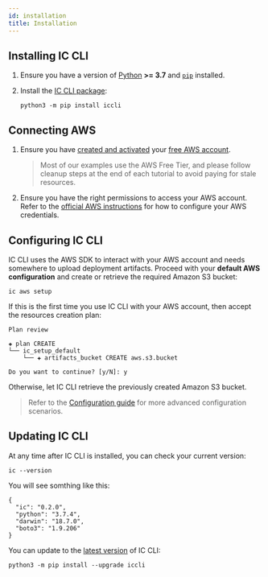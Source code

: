 ```yaml
---
id: installation
title: Installation
---
```


## Installing IC CLI

1. Ensure you have a version of [Python][python-download] **>=
   3.7** and [`pip`][pip-install] installed.

2. Install the [IC CLI package][iccli-pypi]:
   ```shell
   python3 -m pip install iccli
   ```

## Connecting AWS

1. Ensure you have [created and activated][aws-activate] your
   [free AWS account][aws-free].

   > Most of our examples use the AWS Free Tier, and please follow
   > cleanup steps at the end of each tutorial to avoid paying for stale
   > resources.

2. Ensure you have the right permissions to access your AWS account.
   Refer to the [official AWS instructions][aws-cli] for how to
   configure your AWS credentials.

## Configuring IC CLI

IC CLI uses the AWS SDK to interact with your AWS account and needs
somewhere to upload deployment artifacts. Proceed with your **default
AWS configuration** and create or retrieve the required Amazon S3
bucket:

```shell
ic aws setup
```

If this is the first time you use IC CLI with your AWS account, then
accept the resources creation plan:

```shell
Plan review

✚ plan CREATE
└── ic_setup_default
    └── ✚ artifacts_bucket CREATE aws.s3.bucket

Do you want to continue? [y/N]: y
```

Otherwise, let IC CLI retrieve the previously created Amazon S3
bucket.

> Refer to the [Configuration guide](guide-configuration.md) for more
> advanced configuration scenarios.

## Updating IC CLI

At any time after IC CLI is installed, you can check your current
version:

```shell
ic --version
```

You will see somthing like this:

```shell
{
  "ic": "0.2.0",
  "python": "3.7.4",
  "darwin": "18.7.0",
  "boto3": "1.9.206"
}
```

You can update to the [latest version][iccli-releases] of IC CLI:

```shell
python3 -m pip install --upgrade iccli
```

[python-download]: https://www.python.org/downloads/
[pip-install]: https://pip.pypa.io/en/stable/installing/
[iccli-pypi]: https://pypi.org/project/iccli/
[iccli-releases]: https://pypi.org/project/iccli/#history
[aws-activate]: https://aws.amazon.com/premiumsupport/knowledge-center/create-and-activate-aws-account
[aws-free]: http://aws.amazon.com/free/
[aws-cli]: https://docs.aws.amazon.com/cli/latest/userguide/cli-chap-configure.html
